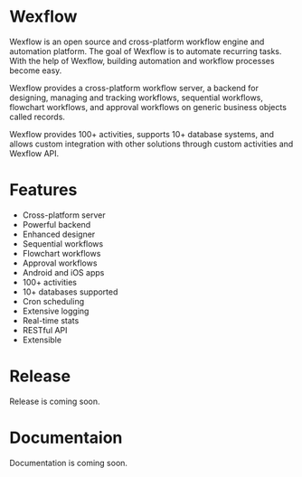 # Wexflow

Wexflow is an open source and cross-platform workflow engine and automation platform. The goal of Wexflow is to automate recurring tasks. With the help of Wexflow, building automation and workflow processes become easy.

Wexflow provides a cross-platform workflow server, a backend for designing, managing and tracking workflows, sequential workflows, flowchart workflows, and approval workflows on generic business objects called records.

Wexflow provides 100+ activities, supports 10+ database systems, and allows custom integration with other solutions through custom activities and Wexflow API.

# Features

* Cross-platform server
* Powerful backend
* Enhanced designer
* Sequential workflows
* Flowchart workflows
* Approval workflows
* Android and iOS apps
* 100+ activities
* 10+ databases supported
* Cron scheduling
* Extensive logging
* Real-time stats
* RESTful API
* Extensible

# Release

Release is coming soon.

# Documentaion

Documentation is coming soon.